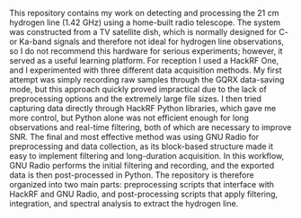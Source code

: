 This repository contains my work on detecting and processing the 21 cm hydrogen line (1.42 GHz) using a home-built radio telescope. The system was constructed from a TV satellite dish, which is normally designed for C- or Ka-band signals and therefore not ideal for hydrogen line observations, so I do not recommend this hardware for serious experiments; however, it served as a useful learning platform. For reception I used a HackRF One, and I experimented with three different data acquisition methods. My first attempt was simply recording raw samples through the GQRX data-saving mode, but this approach quickly proved impractical due to the lack of preprocessing options and the extremely large file sizes. I then tried capturing data directly through HackRF Python libraries, which gave me more control, but Python alone was not efficient enough for long observations and real-time filtering, both of which are necessary to improve SNR. The final and most effective method was using GNU Radio for preprocessing and data collection, as its block-based structure made it easy to implement filtering and long-duration acquisition. In this workflow, GNU Radio performs the initial filtering and recording, and the exported data is then post-processed in Python. The repository is therefore organized into two main parts: preprocessing scripts that interface with HackRF and GNU Radio, and post-processing scripts that apply filtering, integration, and spectral analysis to extract the hydrogen line.
